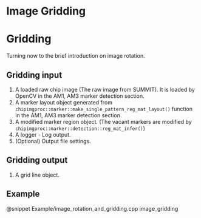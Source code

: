 
Image Gridding
==============

Gridding
========

Turning now to the brief introduction on image rotation.

Gridding input
--------------

1. A loaded raw chip image (The raw image from SUMMIT). It is loaded by OpenCV in the AM1, AM3 marker detection section.
2. A marker layout object generated from `chipimgproc::marker::make_single_pattern_reg_mat_layout()` function in the AM1, AM3 marker detection section.
3. A modified marker region object. (The vacant markers are modified by `chipimgproc::marker::detection::reg_mat_infer()`)
4. A logger - Log output.
5. (Optional) Output file settings.

Gridding output
---------------

1. A grid line object.

Example
-------

@snippet Example/image_rotation_and_gridding.cpp image_gridding
